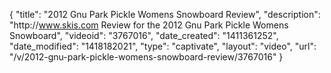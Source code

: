 {
    "title": "2012 Gnu Park Pickle Womens Snowboard Review",
    "description": "http:\/\/www.skis.com Review for the 2012 Gnu Park Pickle Womens Snowboard",
    "videoid": "3767016",
    "date_created": "1411361252",
    "date_modified": "1418182021",
    "type": "captivate",
    "layout": "video",
    "url": "\/v\/2012-gnu-park-pickle-womens-snowboard-review\/3767016"
}